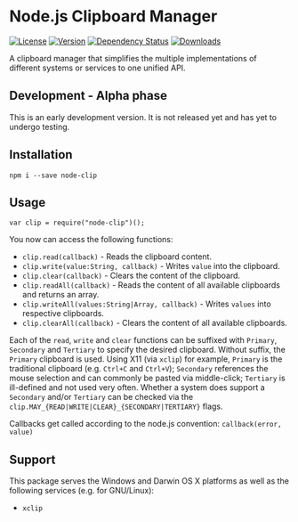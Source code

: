 # Node.js Clipboard Manager

[![License](https://img.shields.io/npm/l/node-clip.svg)](LICENSE)
[![Version](https://img.shields.io/npm/v/node-clip.svg)](https://www.npmjs.com/package/node-clip)
[![Dependency Status](https://david-dm.org/frissdiegurke/node-clip.svg)](https://david-dm.org/frissdiegurke/node-clip)
[![Downloads](https://img.shields.io/npm/dt/node-clip.svg)](https://www.npmjs.com/package/node-clip)

A clipboard manager that simplifies the multiple implementations of different systems or services to one unified API.

## Development - Alpha phase

This is an early development version. It is not released yet and has yet to undergo testing.

## Installation

```
npm i --save node-clip
```

## Usage

```
var clip = require("node-clip")();
```

You now can access the following functions:

 * `clip.read(callback)` - Reads the clipboard content.
 * `clip.write(value:String, callback)` - Writes `value` into the clipboard.
 * `clip.clear(callback)` - Clears the content of the clipboard.
 * `clip.readAll(callback)` - Reads the content of all available clipboards and returns an array.
 * `clip.writeAll(values:String|Array, callback)` - Writes `values` into respective clipboards.
 * `clip.clearAll(callback)` - Clears the content of all available clipboards.

Each of the `read`, `write` and `clear` functions can be suffixed with `Primary`, `Secondary` and `Tertiary` to specify the desired clipboard. Without suffix, the `Primary` clipboard is used.
Using X11 (via `xclip`) for example, `Primary` is the traditional clipboard (e.g. `Ctrl+C` and `Ctrl+V`); `Secondary` references the mouse selection and can commonly be pasted via middle-click; `Tertiary` is ill-defined and not used very often.
Whether a system does support a `Secondary` and/or `Tertiary` can be checked via the `clip.MAY_{READ|WRITE|CLEAR}_{SECONDARY|TERTIARY}` flags.

Callbacks get called according to the node.js convention: `callback(error, value)`

## Support

This package serves the Windows and Darwin OS X platforms as well as the following services (e.g. for GNU/Linux):

 * `xclip`
